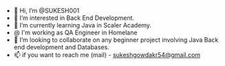 - 👋 Hi, I’m @SUKESH001
- 👀 I’m interested in Back End Development.
- 🌱 I’m currently learning Java in Scaler Academy.
- @  I'm working as QA Engineer in Homelane
- 💞️ I’m looking to collaborate on any beginner project involving Java Back end development and Databases.
- 📫 if you want to reach me (mail) - sukeshgowdakr54@gmail.com

<!---
SUKESH001/SUKESH001 is a ✨ special ✨ repository because its `README.md` (this file) appears on your GitHub profile.
You can click the Preview link to take a look at your changes.
--->
